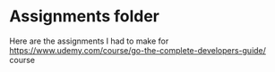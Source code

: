 # Assignments folder
Here are the assignments I had to make for https://www.udemy.com/course/go-the-complete-developers-guide/ course
